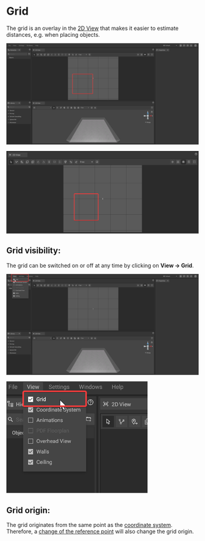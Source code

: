 # Grid

The grid is an overlay in the [2D View](the-2d-view.md) that makes it easier to estimate distances, e.g. when placing objects.

![](../../.gitbook/assets/iVP_Planning_UserInterface_Grid1.png)

![](../../.gitbook/assets/iVP_Planning_UserInterface_Grid2.png)

## Grid visibility:

The grid can be switched on or off at any time by clicking on **View -> Grid**.

![](../../.gitbook/assets/iVP_Planning_UserInterface_Grid3.png)

![](../../.gitbook/assets/iVP_Planning_UserInterface_Grid4.png)

## Grid origin:

The grid originates from the same point as the [coordinate system](coordinate-system.md). Therefore, a [change of the reference point](coordinate-system.md#adjusting-the-reference-point) will also change the grid origin.